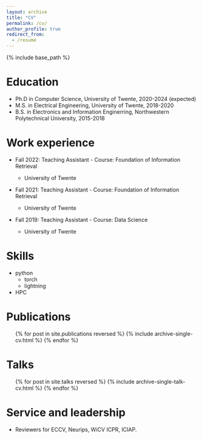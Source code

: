 ```yaml
---
layout: archive
title: "CV"
permalink: /cv/
author_profile: true
redirect_from:
  - /resume
---
```


{% include base_path %}

Education
======
* Ph.D in Computer Science, University of Twente, 2020-2024 (expected)
* M.S. in Electrical Engineering, University of Twente, 2018-2020
* B.S. in Electronics and Information Enginerring, Northwestern Polytechnical University, 2015-2018

Work experience
======
* Fall 2022: Teaching Assistant - Course: Foundation of Information Retrieval
  * University of Twente  

* Fall 2021: Teaching Assistant - Course: Foundation of Information Retrieval
  * University of Twente  


* Fall 2019: Teaching Assistant - Course: Data Science
  * University of Twente  

  
Skills
======
* python
  * torch
  * lightning
* HPC

Publications
======
  <ul>{% for post in site.publications reversed %}
    {% include archive-single-cv.html %}
  {% endfor %}</ul>
  
Talks
======
  <ul>{% for post in site.talks reversed %}
    {% include archive-single-talk-cv.html  %}
  {% endfor %}</ul>

  
Service and leadership
======
* Reviewers for ECCV, Neurips, WiCV ICPR, ICIAP.
